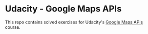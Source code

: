 # Udacity - Google Maps APIs
This repo contains solved exercises for Udacity's [Google Maps APIs](https://www.udacity.com/course/google-maps-apis--ud864) course.
